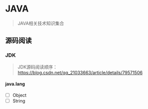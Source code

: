 # JAVA
> JAVA相关技术知识集合

## 源码阅读
### JDK
> JDK源码阅读顺序：https://blog.csdn.net/qq_21033663/article/details/79571506
#### java.lang
- [ ] Object
- [ ] String
